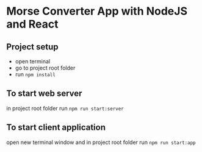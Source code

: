 # Morse Converter App with NodeJS and React

## Project setup
- open terminal
- go to project root folder
- run `npm install`

## To start web server
in project root folder run `npm run start:server`

## To start client application
open new terminal window and in project root folder run `npm run start:app`